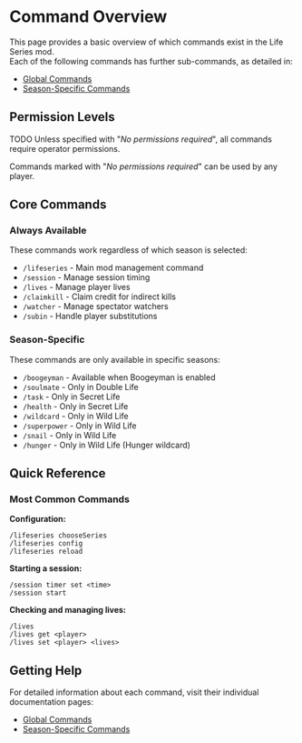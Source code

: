 # Command Overview

This page provides a basic overview of which commands exist in the Life Series mod.<br>
Each of the following commands has further sub-commands, as detailed in:
- [Global Commands](/commands/global)
- [Season-Specific Commands](/commands/season-specific)

## Permission Levels
TODO
Unless specified with "*No permissions required*", all commands require operator permissions.

Commands marked with "*No permissions required*" can be used by any player.

## Core Commands

### Always Available
These commands work regardless of which season is selected:

- `/lifeseries` - Main mod management command
- `/session` - Manage session timing
- `/lives` - Manage player lives
- `/claimkill` - Claim credit for indirect kills
- `/watcher` - Manage spectator watchers
- `/subin` - Handle player substitutions

### Season-Specific
These commands are only available in specific seasons:

- `/boogeyman` - Available when Boogeyman is enabled
- `/soulmate` - Only in Double Life
- `/task` - Only in Secret Life
- `/health` - Only in Secret Life
- `/wildcard` - Only in Wild Life
- `/superpower` - Only in Wild Life
- `/snail` - Only in Wild Life
- `/hunger` - Only in Wild Life (Hunger wildcard)

## Quick Reference

### Most Common Commands

**Configuration:**
```
/lifeseries chooseSeries
/lifeseries config
/lifeseries reload
```

**Starting a session:**
```
/session timer set <time>
/session start
```

**Checking and managing lives:**
```
/lives
/lives get <player>
/lives set <player> <lives>
```

## Getting Help

For detailed information about each command, visit their individual documentation pages:

- [Global Commands](/commands/global)
- [Season-Specific Commands](/commands/season-specific)
